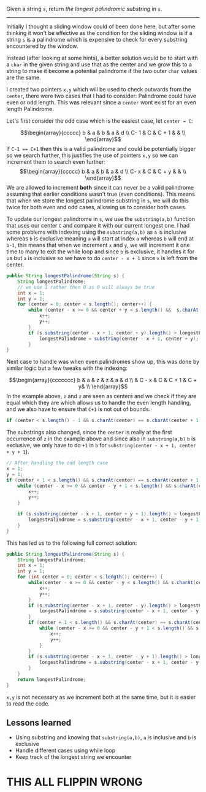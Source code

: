 Given a string `s`, return _the longest_ _palindromic_ _substring_ in `s`.
***
Initially I thought a sliding window could of been done here, but after some thinking it won't be effective as the condition for the sliding window is if a string `s` is a palindrome which is expensive to check for every substring encountered by the window.

Instead (after looking at some hints), a better solution would be to start with a `char` in the given string and use that as the center and we grow this to a string to make it become a potential palindrome if the two outer `char` values are the same.

I created two pointers `x,y` which will be used to check outwards from the `center`, there were two cases that I had to consider: Palindrome could have even or odd length. This was relevant since a `center` wont exist for an even length Palindrome. 

Let's first consider the odd case which is the easiest case, let `center = C`:

$$\begin{array}{ccccc}
    b & a & b & a & d \\
    C- 1  & C & C + 1 & &   \\
  \end{array}$$
  If `C-1 == C+1` then this is a valid palindrome and could be potentially bigger so we search further, this justifies the use of pointers `x,y` so we can increment them to search even further:
   $$\begin{array}{ccccc}
    b & a & b & a & d \\
    C- x  & C & C + y & &   \\
  \end{array}$$
   We are allowed to increment **both** since it can never be a valid palindrome assuming that earlier conditions wasn't true (even conditions). This means that when we store the longest palindrome substring in `s`, we will do this twice for both even and odd cases, allowing us to consider both cases.

To update our longest palindrome in `s`, we use the `substring(a,b)` function that uses our center `C` and compare it with our current longest one. I had some problems with indexing using the `substring(a,b)` as `a` is inclusive whereas `b` is exclusive meaning `a` will start at index `a` whereas `b` will end at `b-1`, this means that when we increment `x` and `y`, we will increment it one time to many to exit the while loop and since `b` is exclusive, it handles it for us but `a` is inclusive so we have to do `center - x + 1` since `x` is left from the center.

```java
public String longestPalindrome(String s) {
	String longestPalindrome;
	// we use 1 rather then 0 as 0 will always be true
	int x = 1; 
	int y = 1;
	for (center = 0; center < s.length(); center++) {
		while (center - x >= 0 && center + y < s.length() &&  s.charAt(center - x) == s.charAt(center-y)) { // checks to see center offsets arent out of bounds and if its a valid palindrome
			x++;
			y++;
		}
		if (s.substring(center - x + 1, center + y).length() > longestPalindrome.length()) {
			longestPalindrome = substring(center - x + 1, center + y); // ensures max palindrome it comes across is the 
		}
}
```

Next case to handle was when even palindromes show up, this was done by similar logic but a few tweaks with the indexing:

$$\begin{array}{ccccccc}
b & a & z & z & a & d \\ 
& C - x & C & C + 1 & C + y& \\
\end{array}$$
In the example above, `z` and `z` are seen as centers and we check if they are equal which they are which allows us to handle the even length handling, and we also have to ensure that `C+1` is not out of bounds.
```java
if (center < s.length() - 1 && s.charAt(center) == s.charAt(center + 1))
```

The substrings also changed, since the `center` is really at the first occurrence of `z` in the example above and since also in `substring(a,b)` `b` is exclusive, we only have to do `+1` in `b` for `substring(center - x + 1, center + y + 1`).

```java
// After handling the odd length case
x = 1;
y = 1;
if (center + 1 < s.length() && s.charAt(center) == s.charAt(center + 1) {
	while (center - x >= 0 && center - y + 1 < s.length() && s.charAt(center - x) == s.charAt(center - y + 1)) {
		x++;
		y++;
	}

	if (s.substring(center - x + 1, center + y + 1).length() > longestPalindrome.length()) {
		longestPalindrome = s.substring(center - x + 1, center - y + 1);
	}
}
```

This has led us to the following full correct solution:
```java
public String longestPalindrome(String s) {
	String longestPalindrome;
	int x = 1;
	int y = 1;
	for (int center = 0; center < s.length(); center++) {
		while(center - x >= 0 && center - y < s.length() && s.charAt(center-x) == s.charAt(center-y)) {
			x++;
			y++;
		}
		if (s.substring(center - x + 1, center - y).length() > longestPalindrome.length() {
			longestPalindrome = s.substring(center - x + 1, center - y);
		}
		if (center + 1 < s.length() && s.charAt(center) == s.charAt(center + 1)) {
			while (center - x >= 0 && center - y + 1 < s.length() && s.charAt(center - x) == s.charAt(center - y + 1) ) {
				x++;
				y++;
			}
		}
		if (s.substring(center - x + 1, center - y + 1).length() > longestPalindrome.length()) {
			longestPalindrome = s.substring(center - x + 1, center - y + 1);
		}
	}
	return longestPalindrome;
}
```

`x,y` is not necessary as we increment both at the same time, but it is easier to read the code. 
## Lessons learned

- Using substring and knowing that `substring(a,b)`, `a` is inclusive and `b` is exclusive
- Handle different cases using while loop
- Keep track of the longest string we encounter
# THIS ALL FLIPPIN WRONG